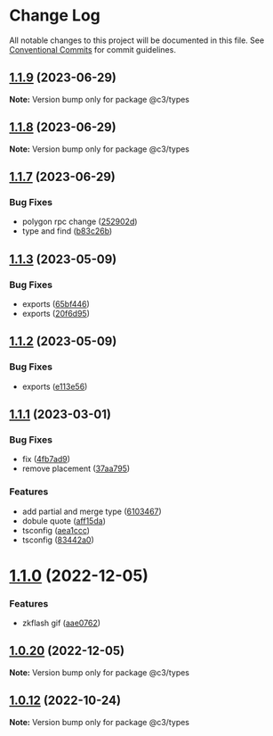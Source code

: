 # Change Log

All notable changes to this project will be documented in this file. See [Conventional Commits](https://conventionalcommits.org) for commit guidelines.

## [1.1.9](https://github.com/che3vinci/c3/compare/@c3/types@1.1.7...@c3/types@1.1.9) (2023-06-29)

**Note:** Version bump only for package @c3/types

## [1.1.8](https://github.com/che3vinci/c3/compare/@c3/types@1.1.7...@c3/types@1.1.8) (2023-06-29)

**Note:** Version bump only for package @c3/types

## [1.1.7](https://github.com/che3vinci/c3/compare/@c3/types@1.1.3...@c3/types@1.1.7) (2023-06-29)

### Bug Fixes

- polygon rpc change ([252902d](https://github.com/che3vinci/c3/commit/252902d73896903b1bec97c325e472dd1dedf711))
- type and find ([b83c26b](https://github.com/che3vinci/c3/commit/b83c26bb91fa9493138653f9ef47fe98eeccd738))

## [1.1.3](https://github.com/che3vinci/c3/compare/@c3/types@1.1.2...@c3/types@1.1.3) (2023-05-09)

### Bug Fixes

- exports ([65bf446](https://github.com/che3vinci/c3/commit/65bf44640c0fb1e12e30ffb6f1787992c250ff24))
- exports ([20f6d95](https://github.com/che3vinci/c3/commit/20f6d95b2abde328befe989e49dc2889a2a8c2bf))

## [1.1.2](https://github.com/che3vinci/c3/compare/@c3/types@1.1.1...@c3/types@1.1.2) (2023-05-09)

### Bug Fixes

- exports ([e113e56](https://github.com/che3vinci/c3/commit/e113e56172b939439d4e073ae7e103bb1fa155d2))

## [1.1.1](https://github.com/che3vinci/c3/compare/@c3/types@1.1.0...@c3/types@1.1.1) (2023-03-01)

### Bug Fixes

- fix ([4fb7ad9](https://github.com/che3vinci/c3/commit/4fb7ad97fb60c417f543d7d5435827cc66c12c2d))
- remove placement ([37aa795](https://github.com/che3vinci/c3/commit/37aa795c00da2d4db23a351b40fe3fd0048b15e7))

### Features

- add partial and merge type ([6103467](https://github.com/che3vinci/c3/commit/6103467483d3a60d224a0b446a879f348a1b0b1f))
- dobule quote ([aff15da](https://github.com/che3vinci/c3/commit/aff15dae3f43ca86185abd8ec257aef68cf8d41b))
- tsconfig ([aea1ccc](https://github.com/che3vinci/c3/commit/aea1ccc7d62652a10355425b024c4953ece0a95a))
- tsconfig ([83442a0](https://github.com/che3vinci/c3/commit/83442a034df288475293802f6f82ed809f568897))

# [1.1.0](https://github.com/che3vinci/c3/compare/@c3/types@1.0.19...@c3/types@1.1.0) (2022-12-05)

### Features

- zkflash gif ([aae0762](https://github.com/che3vinci/c3/commit/aae0762161753d645be1458e8f0ace77cdbbb504))

## [1.0.20](https://github.com/che3vinci/c3/compare/@c3/types@1.0.19...@c3/types@1.0.20) (2022-12-05)

**Note:** Version bump only for package @c3/types

## [1.0.12](https://github.com/che3vinci/c3/compare/@c3/types@1.0.11...@c3/types@1.0.12) (2022-10-24)

**Note:** Version bump only for package @c3/types
